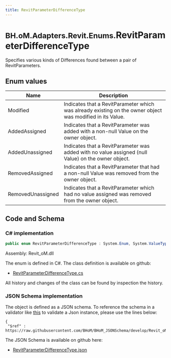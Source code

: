 ```yaml
---
title: RevitParameterDifferenceType
---
```


# <small>BH.oM.Adapters.Revit.Enums.</small>**RevitParameterDifferenceType**

Specifies various kinds of Differences found between a pair of RevitParameters.

## Enum values

| Name            | Description                                                    |
|-----------------|----------------------------------------------------------------|
| Modified |  Indicates that a RevitParameter which was already existing on the owner object was modified in its Value.  |
| AddedAssigned |  Indicates that a RevitParameter was added with a non-null Value on the owner object.  |
| AddedUnassigned |  Indicates that a RevitParameter was added with no value assigned (null Value) on the owner object.  |
| RemovedAssigned |  Indicates that a RevitParameter that had a non-null Value was removed from the owner object.  |
| RemovedUnassigned |  Indicates that a RevitParameter which had no value assigned was removed from the owner object.  |


## Code and Schema

### C# implementation

``` C# title="C#"
public enum RevitParameterDifferenceType : System.Enum, System.ValueType, System.IComparable, System.ISpanFormattable, System.IFormattable, System.IConvertible
```

Assembly: Revit_oM.dll

The enum is defined in C#. The class definition is available on github:

- [RevitParameterDifferenceType.cs](https://github.com/BHoM/Revit_Toolkit/blob/develop/Revit_oM/Enums\RevitParameterDifferenceType.cs)

All history and changes of the class can be found by inspection the history.
### JSON Schema implementation

The object is defined as a JSON schema. To reference the schema in a validator like [this](https://www.jsonschemavalidator.net/) to validate a Json instance, please use the lines below:

``` { .json .copy .select } title="JSON Schema"
{
 "$ref" : https://raw.githubusercontent.com/BHoM/BHoM_JSONSchema/develop/Revit_oM/Enums/RevitParameterDifferenceType.json}
```

The JSON Schema is available on github here:

- [RevitParameterDifferenceType.json](https://github.com/BHoM/BHoM_JSONSchema/blob/develop/Revit_oM/Enums/RevitParameterDifferenceType.json)
